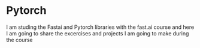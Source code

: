 # Pytorch

I am studing the Fastai and Pytorch libraries with the fast.ai course and here I am going to share the excercises and projects I am going to make during the course




